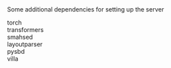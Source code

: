 ##
Some additional dependencies for setting up the server


torch \
transformers  \
smahsed  \
layoutparser  \
pysbd  \
villa  
